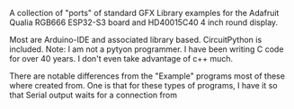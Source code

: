 A collection of "ports" of standard GFX Library examples for the Adafruit Qualia RGB666 ESP32-S3 board
and HD40015C40 4 inch round display.

Most are Arduino-IDE and associated library based. CircuitPython is included. Note: I am not
a pytyon programmer. I have been writing C code for over 40 years. I don't even take advantage
of c++ much.

There are notable differences from the "Example" programs most of these where created from. One 
is that for these types of programs, I have it so that Serial output waits for a connection from 

